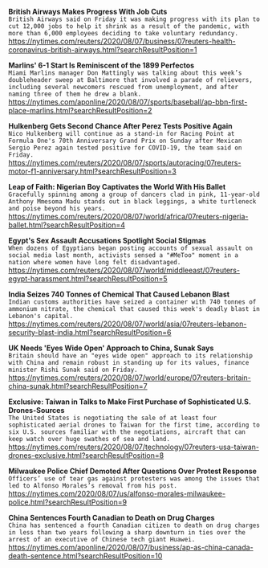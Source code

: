 **British Airways Makes Progress With Job Cuts**\
`British Airways said on Friday it was making progress with its plan to cut 12,000 jobs to help it shrink as a result of the pandemic, with more than 6,000 employees deciding to take voluntary redundancy. `\
https://nytimes.com/reuters/2020/08/07/business/07reuters-health-coronavirus-british-airways.html?searchResultPosition=1

**Marlins' 6-1 Start Is Reminiscent of the 1899 Perfectos**\
`Miami Marlins manager Don Mattingly was talking about this week’s doubleheader sweep at Baltimore that involved a parade of relievers, including several newcomers rescued from unemployment, and after naming three of them he drew a blank. `\
https://nytimes.com/aponline/2020/08/07/sports/baseball/ap-bbn-first-place-marlins.html?searchResultPosition=2

**Hulkenberg Gets Second Chance After Perez Tests Positive Again**\
`Nico Hulkenberg will continue as a stand-in for Racing Point at Formula One's 70th Anniversary Grand Prix on Sunday after Mexican Sergio Perez again tested positive for COVID-19, the team said on Friday.`\
https://nytimes.com/reuters/2020/08/07/sports/autoracing/07reuters-motor-f1-anniversary.html?searchResultPosition=3

**Leap of Faith: Nigerian Boy Captivates the World With His Ballet**\
`Gracefully spinning among a group of dancers clad in pink, 11-year-old Anthony Mmesoma Madu stands out in black leggings, a white turtleneck and poise beyond his years.`\
https://nytimes.com/reuters/2020/08/07/world/africa/07reuters-nigeria-ballet.html?searchResultPosition=4

**Egypt's Sex Assault Accusations Spotlight Social Stigmas**\
`When dozens of Egyptians began posting accounts of sexual assault on social media last month, activists sensed a "#MeToo" moment in a nation where women have long felt disadvantaged.`\
https://nytimes.com/reuters/2020/08/07/world/middleeast/07reuters-egypt-harassment.html?searchResultPosition=5

**India Seizes 740 Tonnes of Chemical That Caused Lebanon Blast**\
`Indian customs authorities have seized a container with 740 tonnes of ammonium nitrate, the chemical that caused this week's deadly blast in Lebanon's capital.`\
https://nytimes.com/reuters/2020/08/07/world/asia/07reuters-lebanon-security-blast-india.html?searchResultPosition=6

**UK Needs 'Eyes Wide Open' Approach to China, Sunak Says**\
`Britain should have an "eyes wide open" approach to its relationship with China and remain robust in standing up for its values, finance minister Rishi Sunak said on Friday. `\
https://nytimes.com/reuters/2020/08/07/world/europe/07reuters-britain-china-sunak.html?searchResultPosition=7

**Exclusive: Taiwan in Talks to Make First Purchase of Sophisticated U.S. Drones-Sources**\
`The United States is negotiating the sale of at least four  sophisticated aerial drones to Taiwan for the first time, according to six U.S. sources familiar with the negotiations, aircraft that can keep watch over huge swathes of sea and land.`\
https://nytimes.com/reuters/2020/08/07/technology/07reuters-usa-taiwan-drones-exclusive.html?searchResultPosition=8

**Milwaukee Police Chief Demoted After Questions Over Protest Response**\
`Officers’ use of tear gas against protesters was among the issues that led to Alfonso Morales’s removal from his post.`\
https://nytimes.com/2020/08/07/us/alfonso-morales-milwaukee-police.html?searchResultPosition=9

**China Sentences Fourth Canadian to Death on Drug Charges**\
`China has sentenced a fourth Canadian citizen to death on drug charges in less than two years following a sharp downturn in ties over the arrest of an executive of Chinese tech giant Huawei. `\
https://nytimes.com/aponline/2020/08/07/business/ap-as-china-canada-death-sentence.html?searchResultPosition=10

